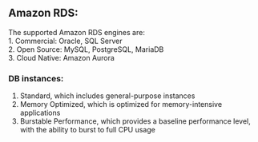 ## Amazon RDS:
  The supported Amazon RDS engines are:<br>
    1. Commercial: Oracle, SQL Server<br>
    2. Open Source: MySQL, PostgreSQL, MariaDB<br>
    3. Cloud Native: Amazon Aurora<br>
  
 ### DB instances:
   1. Standard, which includes general-purpose instances<br>
   2. Memory Optimized, which is optimized for memory-intensive applications<br>
   3. Burstable Performance, which provides a baseline performance level, with the ability to burst to full CPU usage<br>
